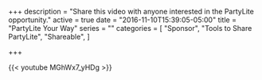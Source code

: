 +++
description = "Share this video with anyone interested in the PartyLite opportunity."
active = true
date = "2016-11-10T15:39:05-05:00"
title = "PartyLite Your Way"
series = ""
categories = [
  "Sponsor",
  "Tools to Share PartyLite",
  "Shareable",
]

+++

{{< youtube MGhWx7_yHDg >}}
